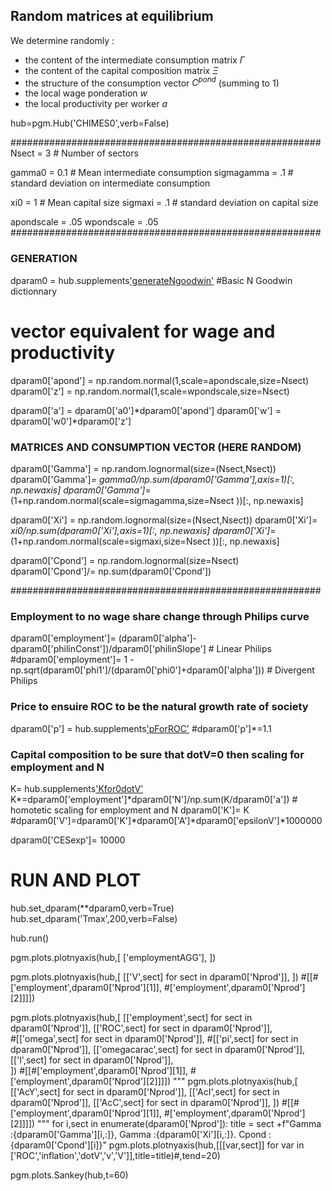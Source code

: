 ## Random matrices at equilibrium

We determine randomly :
* the content of the intermediate consumption matrix $\Gamma$
* the content of the capital composition matrix $\Xi$
* the structure of the consumption vector $C^{pond}$ (summing to 1)
* the local wage ponderation $w$
* the local productivity per worker $a$












hub=pgm.Hub('CHIMES0',verb=False)

########################################################
Nsect       = 3     # Number of sectors

gamma0      = 0.1   # Mean intermediate consumption
sigmagamma  = .1    # standard deviation on intermediate consumption

xi0         = 1     # Mean capital size 
sigmaxi     = .1    # standard deviation on capital size

apondscale = .05
wpondscale = .05
########################################################

### GENERATION #########################################
dparam0 = hub.supplements['generateNgoodwin'](Nsect) #Basic N Goodwin dictionnary 

# vector equivalent for wage and productivity 
dparam0['apond'] = np.random.normal(1,scale=apondscale,size=Nsect)
dparam0['z']     = np.random.normal(1,scale=wpondscale,size=Nsect)

dparam0['a'] = dparam0['a0']*dparam0['apond']
dparam0['w'] = dparam0['w0']*dparam0['z']

### MATRICES AND CONSUMPTION VECTOR (HERE RANDOM) ######
dparam0['Gamma'] = np.random.lognormal(size=(Nsect,Nsect))   
dparam0['Gamma']*= gamma0/np.sum(dparam0['Gamma'],axis=1)[:, np.newaxis]
dparam0['Gamma']*= (1+np.random.normal(scale=sigmagamma,size=Nsect ))[:, np.newaxis]

dparam0['Xi'] = np.random.lognormal(size=(Nsect,Nsect)) 
dparam0['Xi']*= xi0/np.sum(dparam0['Xi'],axis=1)[:, np.newaxis]
dparam0['Xi']*= (1+np.random.normal(scale=sigmaxi,size=Nsect ))[:, np.newaxis]

dparam0['Cpond'] = np.random.lognormal(size=Nsect) 
dparam0['Cpond']/= np.sum(dparam0['Cpond'])

########################################################
### Employment to no wage share change through Philips curve
dparam0['employment']= (dparam0['alpha']-dparam0['philinConst'])/dparam0['philinSlope'] # Linear Philips
#dparam0['employment']= 1 - np.sqrt(dparam0['phi1']/(dparam0['phi0']+dparam0['alpha'])) # Divergent Philips

### Price to ensuire ROC to be the natural growth rate of society
dparam0['p'] = hub.supplements['pForROC'](dparam0)
#dparam0['p']*=1.1
### Capital composition to be sure that dotV=0 then scaling for employment and N 
K= hub.supplements['Kfor0dotV'](dparam0)
K*=dparam0['employment']*dparam0['N']/np.sum(K/dparam0['a']) # homotetic scaling for employment and N
dparam0['K']= K
#dparam0['V']=dparam0['K']*dparam0['A']*dparam0['epsilonV']*1000000

dparam0['CESexp']= 10000
# RUN AND PLOT ######################################## 
hub.set_dparam(**dparam0,verb=True) 
hub.set_dparam('Tmax',200,verb=False) 

hub.run()

pgm.plots.plotnyaxis(hub,[
                         ['employmentAGG'],
                          ])
                          

pgm.plots.plotnyaxis(hub,[
                         [['V',sect] for sect in dparam0['Nprod']],
                          ])
                          #[[#['employment',dparam0['Nprod'][1]],
                          #['employment',dparam0['Nprod'][2]]]])

pgm.plots.plotnyaxis(hub,[
                         [['employment',sect] for sect in dparam0['Nprod']],
                         [['ROC',sect] for sect in dparam0['Nprod']],  
                         #[['omega',sect] for sect in dparam0['Nprod']],
                         #[['pi',sect] for sect in dparam0['Nprod']],
                         [['omegacarac',sect] for sect in dparam0['Nprod']],
                         [['l',sect] for sect in dparam0['Nprod']],  
                          ])
                          #[[#['employment',dparam0['Nprod'][1]],
                          #['employment',dparam0['Nprod'][2]]]])
"""
pgm.plots.plotnyaxis(hub,[
                         [['AcY',sect] for sect in dparam0['Nprod']],
                         [['AcI',sect] for sect in dparam0['Nprod']],
                         [['AcC',sect] for sect in dparam0['Nprod']], 
                          ])
                          #[[#['employment',dparam0['Nprod'][1]],
                          #['employment',dparam0['Nprod'][2]]]])
"""
for i,sect in enumerate(dparam0['Nprod']):
    title = sect +f"Gamma :{dparam0['Gamma'][i,:]}, Gamma :{dparam0['Xi'][i,:]}. Cpond :{dparam0['Cpond'][i]}"
    pgm.plots.plotnyaxis(hub,[[[var,sect]] for var in ['ROC','inflation','dotV','v','V']],title=title)#,tend=20)

pgm.plots.Sankey(hub,t=60)